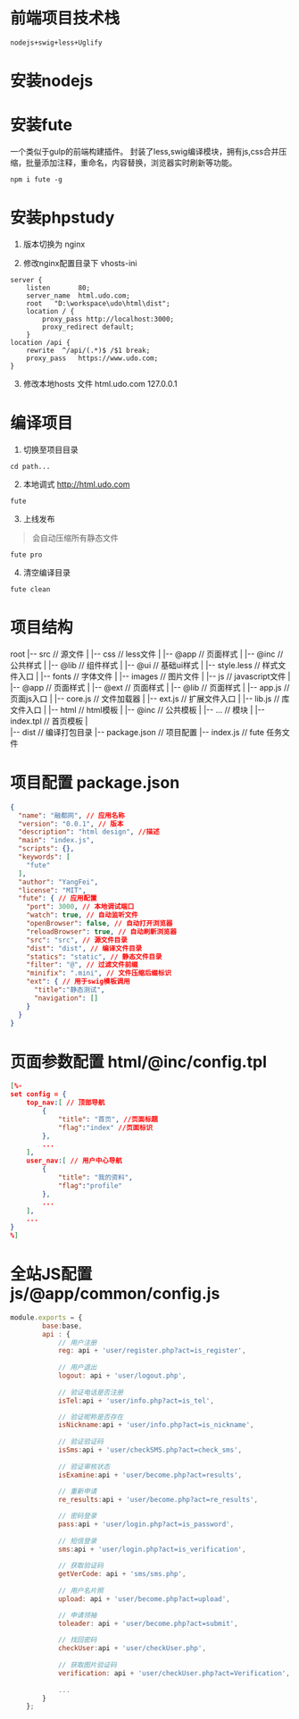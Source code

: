 # 前端项目技术栈
`nodejs+swig+less+Uglify`

# 安装nodejs

# 安装fute
一个类似于gulp的前端构建插件。
封装了less,swig编译模块，拥有js,css合并压缩，批量添加注释，重命名，内容替换，浏览器实时刷新等功能。
``` shell
npm i fute -g
```

# 安装phpstudy
1. 版本切换为 nginx

2. 修改nginx配置目录下 vhosts-ini
``` shell
server {
	listen       80;
	server_name  html.udo.com;
	root   "D:\workspace\udo\html\dist";
	location / {
		proxy_pass http://localhost:3000;
		proxy_redirect default;
	}
location /api {
	rewrite  ^/api/(.*)$ /$1 break;
	proxy_pass   https://www.udo.com;
}
```
3. 修改本地hosts 文件
html.udo.com  127.0.0.1

# 编译项目

1. 切换至项目目录
```shell
cd path...
```

2. 本地调式 http://html.udo.com
```shell
fute
```

3. 上线发布
> 会自动压缩所有静态文件
```shell
fute pro
```

4. 清空编译目录
```shell
fute clean
```

# 项目结构
root
|-- src // 源文件
|   |-- css // less文件
|       |-- @app // 页面样式
|       |-- @inc // 公共样式
|       |-- @lib // 组件样式
|       |-- @ui //  基础ui样式
|       |-- style.less  // 样式文件入口
|   |-- fonts // 字体文件
|   |-- images // 图片文件
|   |-- js // javascript文件
|       |-- @app // 页面样式
|       |-- @ext // 页面样式
|       |-- @lib // 页面样式
|       |-- app.js // 页面js入口
|       |-- core.js // 文件加载器
|       |-- ext.js // 扩展文件入口
|       |-- lib.js // 库文件入口
|   |-- html // html模板
|       |-- @inc // 公共模板
|       |-- ... // 模块
|       |-- index.tpl // 首页模板
|   
|-- dist // 编译打包目录
|-- package.json // 项目配置
|-- index.js // fute 任务文件

# 项目配置 package.json 

``` json
{
  "name": "融都网", // 应用名称
  "version": "0.0.1", // 版本
  "description": "html design", //描述
  "main": "index.js",
  "scripts": {},
  "keywords": [
    "fute"
  ],
  "author": "YangFei",
  "license": "MIT",
  "fute": { // 应用配置
    "port": 3000, // 本地调试端口
    "watch": true, // 自动监听文件
    "openBrowser": false, // 自动打开浏览器
    "reloadBrowser": true, // 自动刷新浏览器
    "src": "src", // 源文件目录
    "dist": "dist", // 编译文件目录
    "statics": "static", // 静态文件目录
    "filter": "@", // 过滤文件前缀
    "minifix": ".mini", // 文件压缩后缀标识
    "ext": { // 用于swig模板调用
	  "title":"静态测试",
	  "navigation": []
    }
  }
}
```

# 页面参数配置 html/@inc/config.tpl 
``` json
[%-
set config = {
	top_nav:[ // 顶部导航
		{
			"title": "首页", //页面标题
			"flag":"index" //页面标识
		},
		...
	],
	user_nav:[ // 用户中心导航
		{
			"title": "我的资料",
			"flag":"profile"
		},
		...
	],
	...
}	
%]
```

# 全站JS配置 js/@app/common/config.js

``` js
module.exports = {
		base:base,
		api : {
			// 用户注册
			reg: api + 'user/register.php?act=is_register',
			
			// 用户退出
			logout: api + 'user/logout.php',
			
			// 验证电话是否注册
			isTel:api + 'user/info.php?act=is_tel',

			// 验证昵称是否存在
			isNickname:api + 'user/info.php?act=is_nickname',
			
			// 验证验证码
			isSms:api + 'user/checkSMS.php?act=check_sms',
			
			// 验证审核状态
			isExamine:api + 'user/become.php?act=results',
			
			// 重新申请
			re_results:api + 'user/become.php?act=re_results',

			// 密码登录
			pass:api + 'user/login.php?act=is_password',
			
			// 短信登录
			sms:api + 'user/login.php?act=is_verification',
			
			// 获取验证码
			getVerCode: api + 'sms/sms.php',
			
			// 用户名片照
			upload: api + 'user/become.php?act=upload',

			// 申请领袖
			toleader: api + 'user/become.php?act=submit',
			
			// 找回密码
			checkUser:api + 'user/checkUser.php',
			
			// 获取图片验证码
			verification: api + 'user/checkUser.php?act=Verification',
			
			...
		}
	};
```